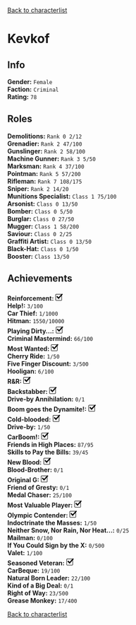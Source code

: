 [Back to characterlist](../Overview.md)

# Kevkof

## Info

**Gender:**	`Female`  
**Faction:**	`Criminal`  
**Rating:**	`78`  

## Roles

**Demolitions:**	`Rank 0 2/12`  
**Grenadier:**	`Rank 2 47/100`  
**Gunslinger:**	`Rank 2 58/100`  
**Machine Gunner:**	`Rank 3 5/50`  
**Marksman:**	`Rank 4 37/100`  
**Pointman:**	`Rank 5 57/200`  
**Rifleman:**	`Rank 7 108/175`  
**Sniper:**	`Rank 2 14/20`  
**Munitions Specialist:**	`Class 1 75/100`  
**Arsonist:**	`Class 0 13/50`  
**Bomber:**	`Class 0 5/50`  
**Burglar:**	`Class 0 27/50`  
**Mugger:**	`Class 1 58/200`  
**Saviour:**	`Class 0 2/25`  
**Graffiti Artist:**	`Class 0 13/50`  
**Black-Hat:**	`Class 0 1/50`  
**Booster:**	`Class 13/50`  

## Achievements

**Reinforcement:**	![Check](../../Images/check.png)  
**Help!:**	`3/100`  
**Car Thief:**	`1/1000`  
**Hitman:**	`1550/10000`  
**Playing Dirty...:**	![Check](../../Images/check.png)  
**Criminal Mastermind:**	`66/100`  
**Most Wanted:**	![Check](../../Images/check.png)  
**Cherry Ride:**	`1/50`  
**Five Finger Discount:**	`3/500`  
**Hooligan:**	`6/100`  
**R&R:**	![Check](../../Images/check.png)  
**Backstabber:**	![Check](../../Images/check.png)  
**Drive-by Annihilation:**	`0/1`  
**Boom goes the Dynamite!:**	![Check](../../Images/check.png)  
**Cold-blooded:**	![Check](../../Images/check.png)  
**Drive-by:**	`1/50`  
**CarBoom!:**	![Check](../../Images/check.png)  
**Friends in High Places:**	`87/95`  
**Skills to Pay the Bills:**	`39/45`  
**New Blood:**	![Check](../../Images/check.png)  
**Blood-Brother:**	`0/1`  
**Original G:**	![Check](../../Images/check.png)  
**Friend of Gresty:**	`0/1`  
**Medal Chaser:**	`25/100`  
**Most Valuable Player:**	![Check](../../Images/check.png)  
**Olympic Contender:**	![Check](../../Images/check.png)  
**Indoctrinate the Masses:**	`1/50`  
**Neither Snow, Nor Rain, Nor Heat...:**	`0/25`  
**Mailman:**	`0/100`  
**If You Could Sign by the X:**	`0/500`  
**Valet:**	`1/100`  
**Seasoned Veteran:**	![Check](../../Images/check.png)  
**CarBeque:**	`19/100`  
**Natural Born Leader:**	`22/100`  
**Kind of a Big Deal:**	`0/1`  
**Right of Way:**	`23/500`  
**Grease Monkey:**	`17/400`  

[Back to characterlist](../Overview.md)

